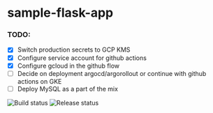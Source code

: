 # sample-flask-app

### TODO:
- [X] Switch production secrets to GCP KMS
- [X] Configure service account for github actions
- [X] Configure gcloud in the github flow
- [ ] Decide on deployment argocd/argorollout or continue with github actions on GKE
- [ ] Deploy MySQL as a part of the mix 

![Build status](https://github.com/alexelshamouty/sample-flask-app/actions/workflows/main.yml/badge.svg)
![Release status](https://github.com/alexelshamouty/sample-flask-app/actions/workflows/release.yml/badge.svg)
